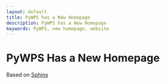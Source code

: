 ```yaml
---
layout: default
title: PyWPS has a New Homepage
description: PyWPS has a New Homepage
keywords: PyWPS, new homepage, website
---
```


# PyWPS Has a New Homepage

Based on [Sphinx](http://sphinx.pocoo.org)

